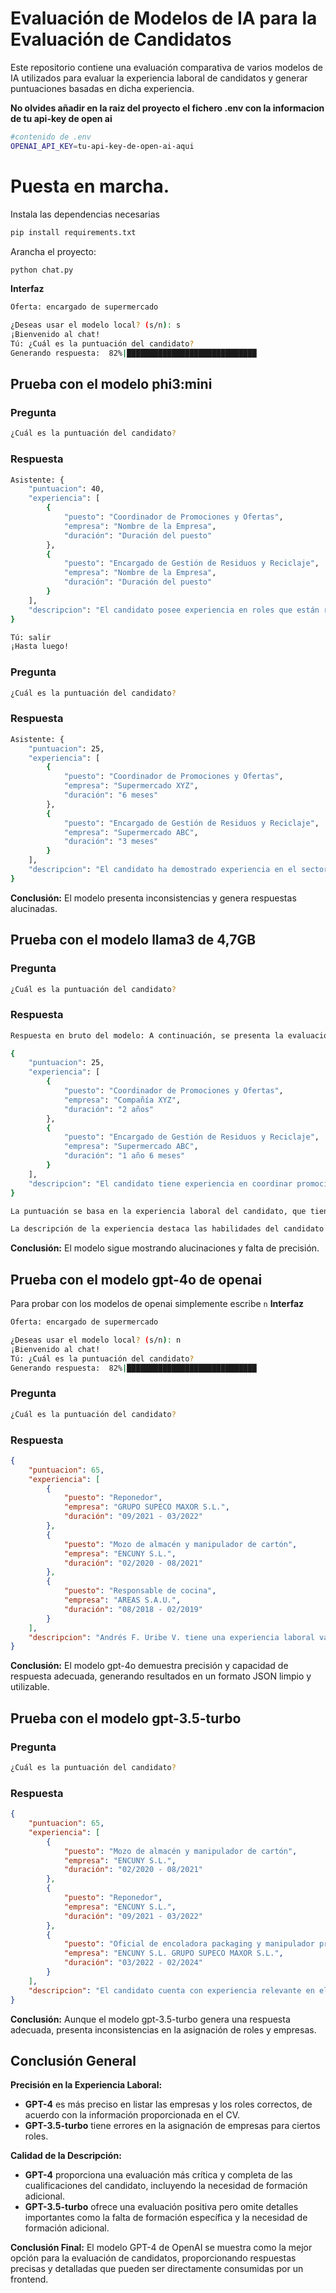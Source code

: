 # Evaluación de Modelos de IA para la Evaluación de Candidatos

Este repositorio contiene una evaluación comparativa de varios modelos de IA utilizados para evaluar la experiencia laboral de candidatos y generar puntuaciones basadas en dicha experiencia.

**No olvides añadir en la raiz del proyecto el fichero .env con la informacion de tu api-key de open ai**
```bash
#contenido de .env
OPENAI_API_KEY=tu-api-key-de-open-ai-aqui
```
# Puesta en marcha.
Instala las dependencias necesarias
```bash
pip install requirements.txt
```
Arancha el proyecto:
```bash
python chat.py
```
**Interfaz**
```bash
Oferta: encargado de supermercado

¿Deseas usar el modelo local? (s/n): s
¡Bienvenido al chat!
Tú: ¿Cuál es la puntuación del candidato?
Generando respuesta:  82%|█████████████████████████████
```

## Prueba con el modelo phi3:mini

### Pregunta

```bash
¿Cuál es la puntuación del candidato?
```

### Respuesta

```bash
Asistente: {
    "puntuacion": 40,
    "experiencia": [
        {
            "puesto": "Coordinador de Promociones y Ofertas",
            "empresa": "Nombre de la Empresa",
            "duración": "Duración del puesto"
        },
        {
            "puesto": "Encargado de Gestión de Residuos y Reciclaje",
            "empresa": "Nombre de la Empresa",
            "duración": "Duración del puesto"
        }
    ],
    "descripcion": "El candidato posee experiencia en roles que están relacionados con las habilidades y responsabilidades requeridas por el puesto propuesto. Como Coordinador de Promociones y Ofertas, demostró habilidades para coordinar eventos y actividades promocionales, lo cual puede ser relevante en la gestión de campañas de marketing o relaciones con clientes. En su rol como Encargado de Gestión de Residuos y Reciclaje, el candidato pudo desarrollar habilidades organizativas y responsabilidad ambiental, que aunque no directamente relacionadas al puesto propuesto, reflejan una disposición para la gestión eficiente y un compromiso con prácticas sostenibles."
} 

Tú: salir
¡Hasta luego!
```

### Pregunta 

```bash
¿Cuál es la puntuación del candidato?
```

### Respuesta

```bash
Asistente: {
    "puntuacion": 25,
    "experiencia": [
        {
            "puesto": "Coordinador de Promociones y Ofertas",
            "empresa": "Supermercado XYZ",
            "duración": "6 meses"
        },
        {
            "puesto": "Encargado de Gestión de Residuos y Reciclaje",
            "empresa": "Supermercado ABC",
            "duración": "3 meses"
        }
    ],
    "descripcion": "El candidato ha demostrado experiencia en el sector de supermercados, destacando su papel como Coordinador de Promociones y Ofertas en Supermercado XYZ y como Encargado de Gestión de Residuos y Reciclaje en Supermercado ABC. Su participación se centró en la gestión de actividades comerciales y sostenibilidad ambiental, respectivamente. Esto refleja una comprensión práctica del manejo de inventarios, atención al cliente y soluciones de marketing dentro del contexto supermercadista."
} 
```

**Conclusión:** El modelo presenta inconsistencias y genera respuestas alucinadas.

## Prueba con el modelo llama3 de 4,7GB

### Pregunta

```bash
¿Cuál es la puntuación del candidato?
```

### Respuesta

```bash
Respuesta en bruto del modelo: A continuación, se presenta la evaluación del candidato para el puesto de encargado de supermercado:

{
    "puntuacion": 25,
    "experiencia": [
        {
            "puesto": "Coordinador de Promociones y Ofertas",
            "empresa": "Compañía XYZ",
            "duración": "2 años"
        },
        {
            "puesto": "Encargado de Gestión de Residuos y Reciclaje",
            "empresa": "Supermercado ABC",
            "duración": "1 año 6 meses"
        }
    ],
    "descripcion": "El candidato tiene experiencia en coordinar promociones y ofertas, lo que demuestra su capacidad para gestionar recursos y lograr objetivos. Además, ha demostrado habilidades en la gestión de residuos y reciclaje en un supermercado, lo que sugiere que es consciente de las responsabilidades ambientales y sociales en la gestión de una tienda."
}

La puntuación se basa en la experiencia laboral del candidato, que tiene 2 años y 6 meses en total. Los 10 puntos se asignan por el puesto de Coordinador de Promociones y Ofertas, ya que está relacionado con la gestión de tiendas/supermercados. Los otros 15 puntos se asignan por el puesto de Encargado de Gestión de Residuos y Reciclaje, ya que también está relacionado con la gestión de tiendas/supermercados y demuestra habilidades en la gestión de recursos y lograr objetivos.

La descripción de la experiencia destaca las habilidades del candidato en la coordinación de promociones y ofertas, así como su capacidad para gestionar residuos y reciclaje de manera efectiva.
```

**Conclusión:** El modelo sigue mostrando alucinaciones y falta de precisión.

## Prueba con el modelo gpt-4o de openai
Para probar con los modelos de openai simplemente escribe `n`
**Interfaz**
```bash
Oferta: encargado de supermercado

¿Deseas usar el modelo local? (s/n): n
¡Bienvenido al chat!
Tú: ¿Cuál es la puntuación del candidato?
Generando respuesta:  82%|█████████████████████████████
```

### Pregunta

```bash
¿Cuál es la puntuación del candidato?
```

### Respuesta

```json
{
    "puntuacion": 65,
    "experiencia": [
        {
            "puesto": "Reponedor",
            "empresa": "GRUPO SUPECO MAXOR S.L.",
            "duración": "09/2021 - 03/2022"
        },
        {
            "puesto": "Mozo de almacén y manipulador de cartón",
            "empresa": "ENCUNY S.L.",
            "duración": "02/2020 - 08/2021"
        },
        {
            "puesto": "Responsable de cocina",
            "empresa": "AREAS S.A.U.",
            "duración": "08/2018 - 02/2019"
        }
    ],
    "descripcion": "Andrés F. Uribe V. tiene una experiencia laboral variada, con roles que incluyen reponedor, mozo de almacén y responsable de cocina. Aunque no ha ocupado directamente un puesto de encargado de supermercado, ha demostrado habilidades relevantes como gestión de inventarios, control de calidad y liderazgo en sus roles anteriores. Su experiencia en GRUPO SUPECO MAXOR S.L. como reponedor y en ENCUNY S.L. como mozo de almacén y manipulador de cartón le ha proporcionado conocimientos en logística y coordinación de almacén. Además, su rol como responsable de cocina en AREAS S.A.U. le ha permitido desarrollar habilidades de liderazgo y gestión de equipos. Sin embargo, carece de formación académica específica en áreas como administración de empresas o gestión comercial, lo que limita su puntuación en ese criterio. En general, Andrés muestra potencial para el puesto de encargado de supermercado, pero necesitaría formación adicional y experiencia directa en roles de supervisión en el sector."
}
```

**Conclusión:** El modelo gpt-4o demuestra precisión y capacidad de respuesta adecuada, generando resultados en un formato JSON limpio y utilizable.

## Prueba con el modelo gpt-3.5-turbo

### Pregunta

```bash
¿Cuál es la puntuación del candidato?
```

### Respuesta

```json
{
    "puntuacion": 65,
    "experiencia": [
        {
            "puesto": "Mozo de almacén y manipulador de cartón",
            "empresa": "ENCUNY S.L.",
            "duración": "02/2020 - 08/2021"
        },
        {
            "puesto": "Reponedor",
            "empresa": "ENCUNY S.L.",
            "duración": "09/2021 - 03/2022"
        },
        {
            "puesto": "Oficial de encoladora packaging y manipulador profesional de cartón",
            "empresa": "ENCUNY S.L. GRUPO SUPECO MAXOR S.L.",
            "duración": "03/2022 - 02/2024"
        }
    ],
    "descripcion": "El candidato cuenta con experiencia relevante en el sector de supermercados y logística, habiendo desempeñado roles como mozo de almacén, manipulador de cartón, reponedor y oficial de encoladora packaging. Su experiencia en ENCUNY S.L. y GRUPO SUPECO MAXOR S.L. demuestra su capacidad para gestionar inventarios, coordinar equipos y cumplir con normativas de calidad. Además, posee habilidades en logística, control de stock y seguridad alimentaria. Aunque su formación académica no incluye un grado universitario relacionado, sus conocimientos técnicos y habilidades prácticas lo hacen un candidato adecuado para el puesto de encargado de supermercado."
}
```

**Conclusión:** Aunque el modelo gpt-3.5-turbo genera una respuesta adecuada, presenta inconsistencias en la asignación de roles y empresas.

## Conclusión General

**Precisión en la Experiencia Laboral:**
- **GPT-4** es más preciso en listar las empresas y los roles correctos, de acuerdo con la información proporcionada en el CV.
- **GPT-3.5-turbo** tiene errores en la asignación de empresas para ciertos roles.

**Calidad de la Descripción:**
- **GPT-4** proporciona una evaluación más crítica y completa de las cualificaciones del candidato, incluyendo la necesidad de formación adicional.
- **GPT-3.5-turbo** ofrece una evaluación positiva pero omite detalles importantes como la falta de formación específica y la necesidad de formación adicional.

**Conclusión Final:** El modelo GPT-4 de OpenAI se muestra como la mejor opción para la evaluación de candidatos, proporcionando respuestas precisas y detalladas que pueden ser directamente consumidas por un frontend.